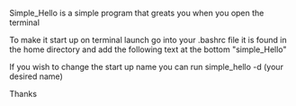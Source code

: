 Simple_Hello is a simple program that greats you when you open the terminal

To make it start up on terminal launch go into your .bashrc file it is found in the home directory and add the following text at the bottom "simple_Hello"

If you wish to change the start up name you can run simple_hello -d (your desired name)

Thanks
